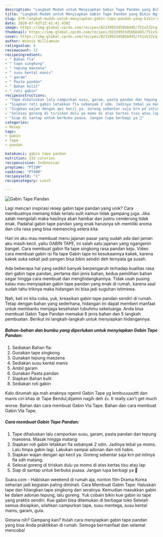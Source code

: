 ```yaml
---
description: "Langkah Mudah untuk Menyiapkan Gabin Tape Pandan yang Bikin Ngiler"
title: "Langkah Mudah untuk Menyiapkan Gabin Tape Pandan yang Bikin Ngiler"
slug: 679-langkah-mudah-untuk-menyiapkan-gabin-tape-pandan-yang-bikin-ngiler
date: 2020-07-03T12:41:41.438Z
image: https://img-global.cpcdn.com/recipes/82339933d58bbd45/751x532cq70/gabin-tape-pandan-foto-resep-utama.jpg
thumbnail: https://img-global.cpcdn.com/recipes/82339933d58bbd45/751x532cq70/gabin-tape-pandan-foto-resep-utama.jpg
cover: https://img-global.cpcdn.com/recipes/82339933d58bbd45/751x532cq70/gabin-tape-pandan-foto-resep-utama.jpg
author: Winnie Williamson
ratingvalue: 4
reviewcount: 12
recipeingredient:
- " Bahan fla"
- " tape singkong"
- " tepung maezena"
- " susu kental manis"
- " garam"
- " Pasta pandan"
- " Bahan kulit"
- " roti gabin"
recipeinstructions:
- "Tape dihaluskan lalu campurkan susu, garam, pasta pandan dan tepung maesena. Masak hingga matang"
- "Siapkan roti gabin letakkan fla sebanyak 2 sdm. Jadinya tebal ya moms. Lalu timpa gabin lagi. Lakukan sampai adonan dan roti habis."
- "Siapkan wajan dengan api kecil ya. Goreng sebentar saja krn pd intinya fla sdh matang."
- "Selesai goreng di tiriskan dulu ya moms di atas kertas tisu atau lap"
- "Siap di santap untuk berbuka puasa. Jangan lupa berbagi ya 🙏"
categories:
- Resep
tags:
- gabin
- tape
- pandan

katakunci: gabin tape pandan 
nutrition: 233 calories
recipecuisine: Indonesian
preptime: "PT19M"
cooktime: "PT40M"
recipeyield: "1"
recipecategory: Lunch

---
```



![Gabin Tape Pandan](https://img-global.cpcdn.com/recipes/82339933d58bbd45/751x532cq70/gabin-tape-pandan-foto-resep-utama.jpg)

Lagi mencari inspirasi resep gabin tape pandan yang unik? Cara membuatnya memang tidak terlalu sulit namun tidak gampang juga. Jika salah mengolah maka hasilnya akan hambar dan justru cenderung tidak enak. Padahal gabin tape pandan yang enak harusnya sih memiliki aroma dan cita rasa yang bisa memancing selera kita.

Hari ini aku mau membuat menu jajanan pasar yang sudah ada dari jaman aku masih kecil. yaitu GABIN TAPE, ini salah satu jajanan yang ngangenin banget. Cara membuat gabin fla tape singkong rasa pandan keju. Video cara membuat gabin isi fla tape Gabin tape ini kesukaannya kakek, karena kakek suka sekali jadi pengen bisa bikin sendiri deh ternyata ga susah.

Ada beberapa hal yang sedikit banyak berpengaruh terhadap kualitas rasa dari gabin tape pandan, pertama dari jenis bahan, kedua pemilihan bahan segar hingga cara membuat dan menghidangkannya. Tidak usah pusing kalau mau menyiapkan gabin tape pandan yang enak di rumah, karena asal sudah tahu triknya maka hidangan ini bisa jadi suguhan istimewa.


Nah, kali ini kita coba, yuk, kreasikan gabin tape pandan sendiri di rumah. Tetap dengan bahan yang sederhana, hidangan ini dapat memberi manfaat untuk membantu menjaga kesehatan tubuhmu sekeluarga. Anda bisa membuat Gabin Tape Pandan memakai 8 jenis bahan dan 5 langkah pembuatan. Berikut ini langkah-langkah untuk menyiapkan hidangannya.

<!--inarticleads1-->

##### Bahan-bahan dan bumbu yang diperlukan untuk menyiapkan Gabin Tape Pandan:

1. Sediakan  Bahan fla:
1. Gunakan  tape singkong
1. Gunakan  tepung maezena
1. Sediakan  susu kental manis
1. Ambil  garam
1. Gunakan  Pasta pandan
1. Siapkan  Bahan kulit
1. Sediakan  roti gabin


Kalo dirumah aja mah enaknya ngemil Gabin Tape yg lembuuuuuttt dan manis ciri khas dr Tape Bendul,dijamin nagih deh 👍. It really can&#39;t get much worse. Bahan dan cara membuat Gabin Vla Tape. Bahan dan cara membuat Gabin Vla Tape. 

<!--inarticleads2-->

##### Cara membuat Gabin Tape Pandan:

1. Tape dihaluskan lalu campurkan susu, garam, pasta pandan dan tepung maesena. Masak hingga matang
1. Siapkan roti gabin letakkan fla sebanyak 2 sdm. Jadinya tebal ya moms. Lalu timpa gabin lagi. Lakukan sampai adonan dan roti habis.
1. Siapkan wajan dengan api kecil ya. Goreng sebentar saja krn pd intinya fla sdh matang.
1. Selesai goreng di tiriskan dulu ya moms di atas kertas tisu atau lap
1. Siap di santap untuk berbuka puasa. Jangan lupa berbagi ya 🙏


Suara.com - Habiskan weekend di rumah aja, nonton film Drama Korea seharian jadi kegiatan paling diminati. Cara Membuat Gabin Tape: Haluskan tape dan hilangkan tape singkong dari seratnya. Kemudian masukkan gabin ke dalam adonan tepung, lalu goreng. Yuk cobain bikin kue gabin isi tape yang praktis sendiri. Kue gabin bisa ditemukan di berbagai toko Setelah semua disiapkan, silahkan campurkan tape, susu mentega, susu kental manis, garam, gula. 

Gimana nih? Gampang kan? Itulah cara menyiapkan gabin tape pandan yang bisa Anda praktikkan di rumah. Semoga bermanfaat dan selamat mencoba!
